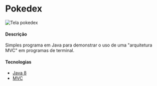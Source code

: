 # Pokedex

![Tela pokedex](https://user-images.githubusercontent.com/18484165/117490655-770ee080-af45-11eb-8485-a270f3bcdf07.png)

#### Descrição

Simples programa em Java para demonstrar o uso de uma "arquitetura MVC" em programas de terminal.

#### Tecnologias
- [Java 8](https://www.java.com/pt-BR/)
- [MVC](http://www.dsc.ufcg.edu.br/~jacques/cursos/map/html/arqu/mvc/mvc.htm)

